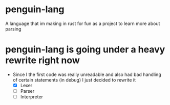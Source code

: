 # penguin-lang
A language that im making in rust for fun as a project to learn more about parsing

# penguin-lang is going under a heavy rewrite right now
- Since I the first code was really unreadable and also had bad handling of certain statements (in debug) I just decided to rewrite it
  - [x] Lexer 
  - [ ] Parser
  - [ ] Interpreter
